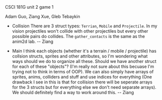 CSCI 181G unit 2 game 1

Adam Guo, Ziang Xue, Gleb Tebaykin

- Collision
There are 3 struct types: `Terrian`, `Mobile` and `Projectile`. In my vision projectiles won't collide with other projectiles but every other possible pairs do collides. The `gather_contacts` is the same as the anim2d lab. -- Ziang

- Main
I think each objects (whether it's a terrain / mobile / projectile) has collsion structs, sprites and other attributes, so I'm wondering what ways should we do to organize all these. Should we have another struct for each of these "objects"? (I'm really not sure about this becuase I'm trying not to think in terms of OOP). We can also simply have arrays of sprites, anims, colliders and stuff and use indices for everything (One drawback I see in this is that for collision there will be seperate arrays for the 3 structs but for everything else we don't need separate arrays). We should definitely find a way to work around this. -- Ziang